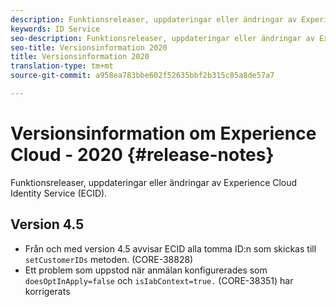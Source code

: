 ```yaml
---
description: Funktionsreleaser, uppdateringar eller ändringar av Experience Cloud Identity Service.
keywords: ID Service
seo-description: Funktionsreleaser, uppdateringar eller ändringar av Experience Cloud Identity Service.
seo-title: Versionsinformation 2020
title: Versionsinformation 2020
translation-type: tm+mt
source-git-commit: a958ea783bbe602f52635bbf2b315c85a8de57a7

---
```



# Versionsinformation om Experience Cloud - 2020 {#release-notes}

Funktionsreleaser, uppdateringar eller ändringar av Experience Cloud Identity Service (ECID).

## Version 4.5

* Från och med version 4.5 avvisar ECID alla tomma ID:n som skickas till `setCustomerIDs` metoden. (CORE-38828)
* Ett problem som uppstod när anmälan konfigurerades som `doesOptInApply=false` och `isIabContext=true.` (CORE-38351) har korrigerats
